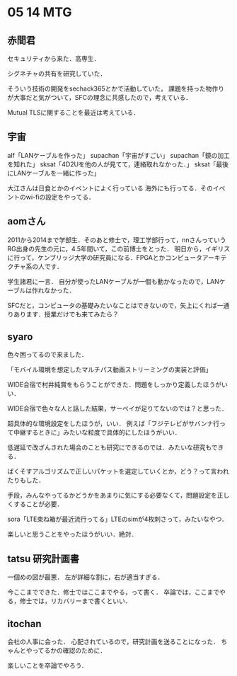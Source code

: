 # 05 14 MTG


## 赤間君

セキュリティから来た．高専生．

シグネチャの共有を研究していた．

そういう技術の開発をsechack365とかで活動していた，
課題を持った物作りが大事だと気がついて，SFCの理念に共感したので，考えている．

Mutual TLSに関することを最近は考えている．

## 宇宙

alf「LANケーブルを作った」
supachan「宇宙がすごい」
supachan「鏡の加工を知れた」
sksat「4D2Uを他の人が見てて，連絡取れなかった．」
sksat「最後にLANケーブルを一緒に作った」

大江さんは日食とかのイベントによく行っている
海外にも行ってる．そのイベントのwi-fiの設定をやってる．

## aomさん

2011から2014まで学部生．そのあと修士で，理工学部行って，nnさんっていうRG出身の先生の元に，4.5年間いて，この前博士をとった．
明日から，イギリスに行って，ケンブリッジ大学の研究員になる．FPGAとかコンピュータアーキテクチャ系の人です．

学生諸君に一言．
自分が使ったLANケーブルが一個も動かなったので，LANケーブルは作れなかった．

SFCだと，コンピュータの基礎みたいなことはできないので，矢上にくれば一通りあります．授業だけでも来てみたら？

## syaro

色々困ってるので来ました．

「モバイル環境を想定したマルチパス動画ストリーミングの実装と評価」

WIDE合宿で村井純賞をもらうことができた．問題をしっかり定義したほうがいい．

WIDE合宿で色々な人と話した結果，サーベイが足りてないのでは？と思った．

超具体的な環境設定をしたほうが，いい．
例えば「フジテレビがサバンナ行って中継するときに」みたいな粒度で具体的にしたほうがいい．

低遅延で改ざんされた場合のことも研究にできるのでは．みたいな研究もできる．

ぱくそすアルゴリズムで正しいパケットを選定していくとか，どう？って言われたりもした．

手段，みんなやってるかどうかをあまりに気にする必要なくて，問題設定を正しくすることが必要．

sora「LTE束ね箱が最近流行ってる」LTEのsimが4枚刺さって，みたいなやつ．

楽しいと思うことをやったほうがいい．絶対．

## tatsu 研究計画書

一個めの図が最悪．
左が詳細な割に，右が適当すぎる．

今ここまでできた．修士ではここまでやる，って書く．
卒論では，ここまでやる，修士では，リカバリーまで書くといい．

## itochan

会社の人事に会った．
心配されているので，研究計画を送ることになった．
ちゃんとやってるかの確認のために．

楽しいことを卒論でやろう．
